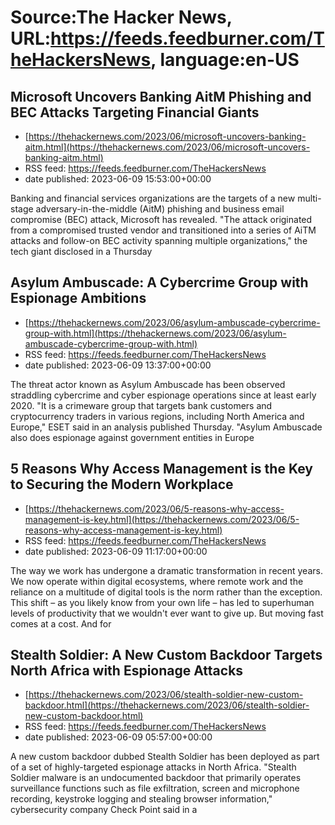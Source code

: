 # Source:The Hacker News, URL:https://feeds.feedburner.com/TheHackersNews, language:en-US

## Microsoft Uncovers Banking AitM Phishing and BEC Attacks Targeting Financial Giants
 - [https://thehackernews.com/2023/06/microsoft-uncovers-banking-aitm.html](https://thehackernews.com/2023/06/microsoft-uncovers-banking-aitm.html)
 - RSS feed: https://feeds.feedburner.com/TheHackersNews
 - date published: 2023-06-09 15:53:00+00:00

Banking and financial services organizations are the targets of a new multi-stage adversary-in-the-middle (AitM) phishing and business email compromise (BEC) attack, Microsoft has revealed.
"The attack originated from a compromised trusted vendor and transitioned into a series of AiTM attacks and follow-on BEC activity spanning multiple organizations," the tech giant disclosed in a Thursday

## Asylum Ambuscade: A Cybercrime Group with Espionage Ambitions
 - [https://thehackernews.com/2023/06/asylum-ambuscade-cybercrime-group-with.html](https://thehackernews.com/2023/06/asylum-ambuscade-cybercrime-group-with.html)
 - RSS feed: https://feeds.feedburner.com/TheHackersNews
 - date published: 2023-06-09 13:37:00+00:00

The threat actor known as Asylum Ambuscade has been observed straddling cybercrime and cyber espionage operations since at least early 2020.
"It is a crimeware group that targets bank customers and cryptocurrency traders in various regions, including North America and Europe," ESET said in an analysis published Thursday. "Asylum Ambuscade also does espionage against government entities in Europe

## 5 Reasons Why Access Management is the Key to Securing the Modern Workplace
 - [https://thehackernews.com/2023/06/5-reasons-why-access-management-is-key.html](https://thehackernews.com/2023/06/5-reasons-why-access-management-is-key.html)
 - RSS feed: https://feeds.feedburner.com/TheHackersNews
 - date published: 2023-06-09 11:17:00+00:00

The way we work has undergone a dramatic transformation in recent years. We now operate within digital ecosystems, where remote work and the reliance on a multitude of digital tools is the norm rather than the exception. This shift – as you likely know from your own life – has led to superhuman levels of productivity that we wouldn't ever want to give up. But moving fast comes at a cost. And for

## Stealth Soldier: A New Custom Backdoor Targets North Africa with Espionage Attacks
 - [https://thehackernews.com/2023/06/stealth-soldier-new-custom-backdoor.html](https://thehackernews.com/2023/06/stealth-soldier-new-custom-backdoor.html)
 - RSS feed: https://feeds.feedburner.com/TheHackersNews
 - date published: 2023-06-09 05:57:00+00:00

A new custom backdoor dubbed Stealth Soldier has been deployed as part of a set of highly-targeted espionage attacks in North Africa.
"Stealth Soldier malware is an undocumented backdoor that primarily operates surveillance functions such as file exfiltration, screen and microphone recording, keystroke logging and stealing browser information," cybersecurity company Check Point said in a

